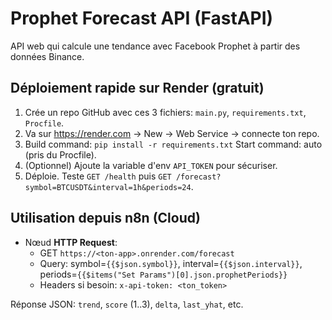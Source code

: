 
# Prophet Forecast API (FastAPI)

API web qui calcule une tendance avec Facebook Prophet à partir des données Binance.

## Déploiement rapide sur Render (gratuit)
1. Crée un repo GitHub avec ces 3 fichiers: `main.py`, `requirements.txt`, `Procfile`.
2. Va sur https://render.com -> New -> Web Service -> connecte ton repo.
3. Build command: `pip install -r requirements.txt`
   Start command: auto (pris du Procfile).
4. (Optionnel) Ajoute la variable d'env `API_TOKEN` pour sécuriser.
5. Déploie. Teste `GET /health` puis `GET /forecast?symbol=BTCUSDT&interval=1h&periods=24`.

## Utilisation depuis n8n (Cloud)
- Nœud **HTTP Request**: 
  - GET `https://<ton-app>.onrender.com/forecast`
  - Query: symbol=`{{$json.symbol}}`, interval=`{{$json.interval}}`, periods=`{{$items("Set Params")[0].json.prophetPeriods}}`
  - Headers si besoin: `x-api-token: <ton_token>`

Réponse JSON: `trend`, `score` (1..3), `delta`, `last_yhat`, etc.
